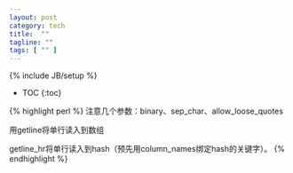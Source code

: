 ```yaml
---
layout: post
category: tech
title:  ""
tagline: ""
tags: [ "" ] 
---
```

{% include JB/setup %}

* TOC
{:toc}

{% highlight perl %}
注意几个参数：binary、sep_char、allow_loose_quotes

用getline将单行读入到数组

getline_hr将单行读入到hash（预先用column_names绑定hash的关键字）。 
{% endhighlight %}

